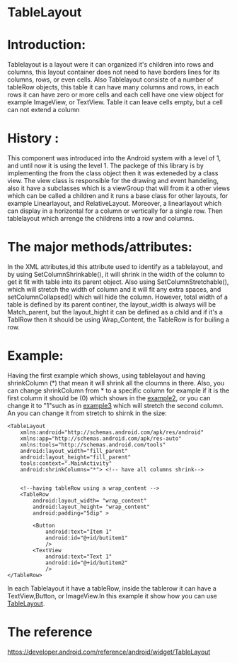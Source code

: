 # TableLayout 
# Introduction: 

Tablelayout is a layout were it can organized it's children into rows and columns, this layout container  does not need to have borders lines  for its columns, rows, or even cells. Also Tablelayout consiste of a number of tableRow objects, this table it can have many columns and rows, in each rows it can have zero or more cells and each cell have one view object for example ImageView, or TextView. Table it can leave cells empty, but a cell can not extend a column  


# History :
This component was introduced into the Android system with a level of 1, and until now it is using the level 1. The packege of this library is by implementing the from the class object then it was exteneded by a class view. The view class is responsible for the drawing and event handeling, also it have a subclasses which is a viewGroup that will from it a other views which can be called a children and it runs a base class for other layouts, for example Linearlayout, and RelativeLayout. Moreover, a linearlayout which can display in a horizontal for a column or vertically for a single row. Then tablelayout which arrenge the childrens into a row and columns.  
# The major methods/attributes:

In the XML attributes,id this attribute used to identify as a tablelayout, and by using SetColumnShrinkable(), it will shrink in the width of the column to get it fit with table into its parent object. Also using SetColumnStretchable(), which will stretch the width of column and it will fit any extra spaces, and setColumnCollapsed() which will hide the column. However, total width of a table is defined by its parent continer, the layout_width is always will be Match_parent, but the layout_hight it can be defined as a child and if it's a TablRow then it should be using Wrap_Content, the TableRow is for builing a row. 

# Example:
Having the first example which shows, using tablelayout and having shrinkColumn (*) that mean it will shrink all the cloumns in there. Also, you can  change shrinkColumn from * to a specific column for example if it is the first column it should be (0)  which shows in the [example2](https://raw.githubusercontent.com/rulaone/TableLayout/master/eample2.PNG), or you can change it to "1"such as in [example3](https://raw.githubusercontent.com/rulaone/TableLayout/master/eample3.PNG) which will stretch the second column. An you can change it from stretch to shirnk in the size:  
```
<TableLayout
    xmlns:android="http://schemas.android.com/apk/res/android"
    xmlns:app="http://schemas.android.com/apk/res-auto"
    xmlns:tools="http://schemas.android.com/tools"
    android:layout_width="fill_parent"
    android:layout_height="fill_parent"
    tools:context=".MainActivity"
    android:shrinkColumns="*"> <!-- have all columns shrink-->

    
    <!--having tableRow using a wrap_content -->
    <TableRow
        android:layout_width= "wrap_content"
        android:layout_height= "wrap_content"
        android:padding="5dip" >

        <Button
            android:text="Item 1"
            android:id="@+id/butitem1"
            />
        <TextView
            android:text="Text 1"
            android:id="@+id/butitem2"
            />
</TableRow>

```
In each Tablelayout it have a tableRow, inside the tablerow it can have a TextView,Button, or ImageView.In this example it show how you can use [TableLayout](https://github.com/rulaone/TableLayout/blob/master/Tablelayout.zip).  

# The reference
https://developer.android.com/reference/android/widget/TableLayout



